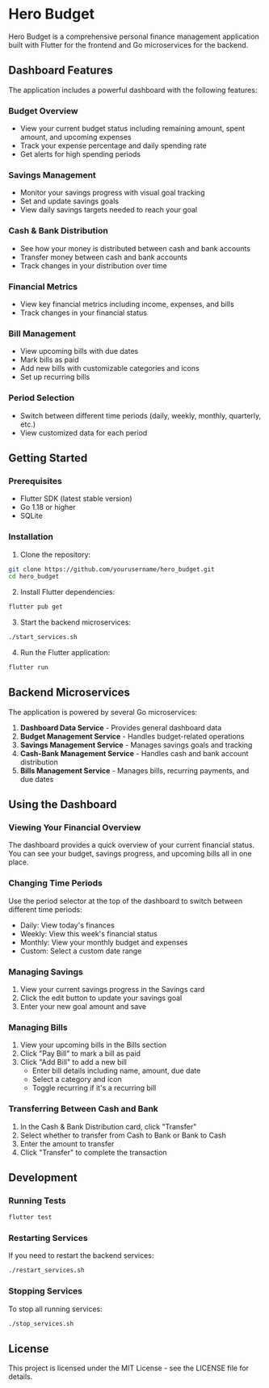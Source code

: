 # Hero Budget

Hero Budget is a comprehensive personal finance management application built with Flutter for the frontend and Go microservices for the backend.

## Dashboard Features

The application includes a powerful dashboard with the following features:

### Budget Overview
- View your current budget status including remaining amount, spent amount, and upcoming expenses
- Track your expense percentage and daily spending rate
- Get alerts for high spending periods

### Savings Management
- Monitor your savings progress with visual goal tracking
- Set and update savings goals
- View daily savings targets needed to reach your goal

### Cash & Bank Distribution
- See how your money is distributed between cash and bank accounts
- Transfer money between cash and bank accounts
- Track changes in your distribution over time

### Financial Metrics
- View key financial metrics including income, expenses, and bills
- Track changes in your financial status

### Bill Management
- View upcoming bills with due dates
- Mark bills as paid
- Add new bills with customizable categories and icons
- Set up recurring bills

### Period Selection
- Switch between different time periods (daily, weekly, monthly, quarterly, etc.)
- View customized data for each period

## Getting Started

### Prerequisites
- Flutter SDK (latest stable version)
- Go 1.18 or higher
- SQLite

### Installation

1. Clone the repository:
```bash
git clone https://github.com/yourusername/hero_budget.git
cd hero_budget
```

2. Install Flutter dependencies:
```bash
flutter pub get
```

3. Start the backend microservices:
```bash
./start_services.sh
```

4. Run the Flutter application:
```bash
flutter run
```

## Backend Microservices

The application is powered by several Go microservices:

1. **Dashboard Data Service** - Provides general dashboard data
2. **Budget Management Service** - Handles budget-related operations
3. **Savings Management Service** - Manages savings goals and tracking
4. **Cash-Bank Management Service** - Handles cash and bank account distribution
5. **Bills Management Service** - Manages bills, recurring payments, and due dates

## Using the Dashboard

### Viewing Your Financial Overview
The dashboard provides a quick overview of your current financial status. You can see your budget, savings progress, and upcoming bills all in one place.

### Changing Time Periods
Use the period selector at the top of the dashboard to switch between different time periods:
- Daily: View today's finances
- Weekly: View this week's financial status
- Monthly: View your monthly budget and expenses
- Custom: Select a custom date range

### Managing Savings
1. View your current savings progress in the Savings card
2. Click the edit button to update your savings goal
3. Enter your new goal amount and save

### Managing Bills
1. View your upcoming bills in the Bills section
2. Click "Pay Bill" to mark a bill as paid
3. Click "Add Bill" to add a new bill
   - Enter bill details including name, amount, due date
   - Select a category and icon
   - Toggle recurring if it's a recurring bill

### Transferring Between Cash and Bank
1. In the Cash & Bank Distribution card, click "Transfer"
2. Select whether to transfer from Cash to Bank or Bank to Cash
3. Enter the amount to transfer
4. Click "Transfer" to complete the transaction

## Development

### Running Tests
```bash
flutter test
```

### Restarting Services
If you need to restart the backend services:
```bash
./restart_services.sh
```

### Stopping Services
To stop all running services:
```bash
./stop_services.sh
```

## License
This project is licensed under the MIT License - see the LICENSE file for details.
